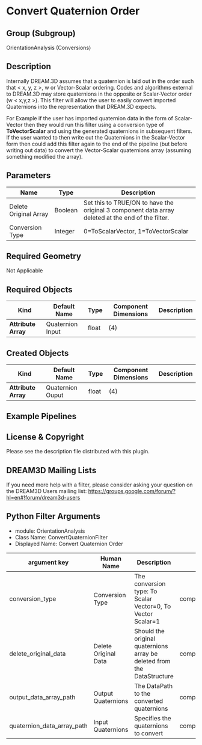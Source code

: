 # Convert Quaternion Order

## Group (Subgroup) ##

OrientationAnalysis (Conversions)

## Description ##

Internally DREAM.3D assumes that a quaternion is laid out in the order such that < x, y, z >, w or Vector-Scalar ordering. Codes and algorithms external to DREAM.3D may store quaternions in the opposite or Scalar-Vector order (w < x,y,z >). This filter will allow the user to easily convert imported Quaternions into the representation that DREAM.3D expects.

For Example if the user has imported quaternion data in the form of Scalar-Vector then they would run this filter using a conversion type of **ToVectorScalar** and using the generated quaternions in subsequent filters. If the user wanted to then write out the Quaternions in the Scalar-Vector form then could add this filter again to the end of the pipeline (but before writing out data) to convert the Vector-Scalar quaternions array (assuming something modified the array).

## Parameters ##

| Name | Type | Description |
|------|------|------|
| Delete Original Array | Boolean | Set this to TRUE/ON to have the original 3 component data array deleted at the end of the filter. |
| Conversion Type | Integer | 0=ToScalarVector, 1=ToVectorScalar |

## Required Geometry ##

Not Applicable

## Required Objects ##

| Kind | Default Name | Type | Component Dimensions | Description |
|------|--------------|-------------|---------|-----|
| **Attribute Array** | Quaternion Input | float | (4) |  |

## Created Objects ##

| Kind | Default Name | Type | Component Dimensions | Description |
|------|--------------|-------------|---------|-----|
| **Attribute Array** | Quaternion Ouput | float | (4) |  |


## Example Pipelines ##


## License & Copyright ##

Please see the description file distributed with this plugin.

## DREAM3D Mailing Lists ##

If you need more help with a filter, please consider asking your question on the DREAM3D Users mailing list:
https://groups.google.com/forum/?hl=en#!forum/dream3d-users

## Python Filter Arguments

+ module: OrientationAnalysis
+ Class Name: ConvertQuaternionFilter
+ Displayed Name: Convert Quaternion Order

| argument key | Human Name | Description | Parameter Type |
|--------------|------------|-------------|----------------|
| conversion_type | Conversion Type | The conversion type: To Scalar Vector=0, To Vector Scalar=1 | complex.ChoicesParameter |
| delete_original_data | Delete Original Data | Should the original quaternions array be deleted from the DataStructure | complex.BoolParameter |
| output_data_array_path | Output Quaternions | The DataPath to the converted quaternions | complex.DataObjectNameParameter |
| quaternion_data_array_path | Input Quaternions | Specifies the quaternions to convert | complex.ArraySelectionParameter |

